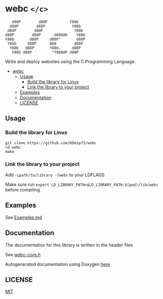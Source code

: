 # webc `</c>`

```
   d88P        d88P          Y88b          
  d88P        d88P            Y88b         
 d88P        d88P              Y88b        
d88P        d88P     .d8888b    Y88b       
Y88b       d88P     d88P"       d88P       
 Y88b     d88P      888        d88P        
  Y88b   d88P       Y88b.     d88P         
   Y88b d88P         "Y8888P d88P          
```

Write and deploy websites using the C Programming Language.

<!--toc:start-->
- [webc](#webc)
  - [Usage](#usage)
    - [Build the library for Linux](#build-the-library-for-linux)
    - [Link the library to your project](#link-the-library-to-your-project)
  - [Examples](#examples)
  - [Documentation](#documentation)
  - [LICENSE](#license)
<!--toc:end-->



## Usage

### Build the library for Linux

```console
git clone https://github.com/KDesp73/webc
cd webc
make
```

### Link the library to your project

Add `-Lpath/to/library -lwebc` to your LDFLAGS

Make sure run `export LD_LIBRARY_PATH=$LD_LIBRARY_PATH:$(pwd)/lib/webc` before compiling

## Examples

See [Examples.md](./docs/Examples.md)

## Documentation

The documentation for this library is written in the header files

See [webc-core.h](./include/webc-core.h)

Autogenerated documentation using Doxygen [here](https://kdesp73.github.io/webc-docs/)

## LICENSE

[MIT](./LICENSE)
